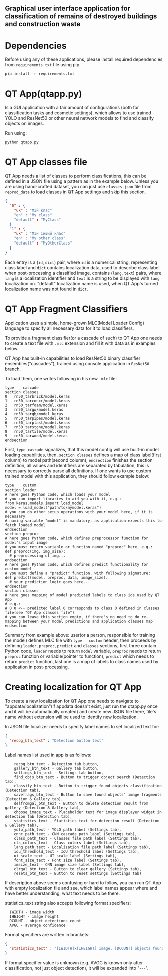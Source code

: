 ## Graphical user interface application for classification of remains of destroyed buildings and construction waste


# Dependencies
Before using any of these applications, please install required dependencies from `requirements.txt` file using pip: 

`pip install -r requirements.txt`

# QT App(qtapp.py)
Is a GUI application with a fair amount of configurations (both for classification tasks and cosmetic settings), which allows to use trained YOLO and ResNet50 or other neural network models to find and classify objects on images. 

Run using:

`python qtapp.py`

# QT App classes file
QT App needs a list of classes to perform classifications, this can be defined in a JSON file using a pattern as in the example below. Unless you are using hand-crafted dataset, you can just use `classes.json` file from `reprod_data` to load classes in QT App settings and skip this section.
```json
{
  "0" : {
    "uk" : "Мій клас"
    "en" : "My class"
    "default" : "MyClass"
  }
  "1" : {
    "uk" : "Мій інший клас"
    "en" : "My other class"
    "default" : "MyOtherClass"
  }
}
```
Each entry is a (`id`, `dict`) pair, where `id` is a numerical string, representing class label and `dict` contains localization data, used to describe class label when post-processing a classified image, contains (`lang`, `text`) pairs, where `lang` is a localization identifier and `text` is a string to be displayed with `lang` localization on. 
"default" localization name is used, when QT App's turned localization name was not found in `dict`.

# QT App Fragment Classifiers
Application uses a simple, home-grown MLC(Model Loader Config) language to specify all necessary data for it to load classifiers.

To provide a fragment classifier(or a cascade of such) to QT App one needs to create a text file with `.mlc` extension and fill it with data as in examples below. 

QT App has built-in capabilities to load ResNet50 binary classifier ensembles("cascades"), trained using console application in `ResNet50` branch.

To load them, one writes following in his new `.mlc` file:
```
type	cascade
section	classes
0	rn50_tarbrick/model.keras
1	rn50_tarconcr/model.keras
2	rn50_tarfoam/model.keras
3	rn50_targw/model.keras
4	rn50_targb/model.keras
5	rn50_tarpipes/model.keras
6	rn50_tarplast/model.keras
7	rn50_tarstone/model.keras
8	rn50_tartile/model.keras
9	rn50_tarwood/model.keras
endsection
```

First, `type cascade` signalizes, that this model config will use built-in model loading capabilities, then, `section classes` defines a map of class label(first column) to model path(second column), `endsection` finishes the section definition, all values and identifiers are separated by tabulation, this is necessary to correctly parse all definitions.
If one wants to use custom trained model with this application, they should follow example below:
```
type	custom
section	loader
# here goes Python code, which loads your model
# you can import libraries to aid you with it, e.g.:
from keras.models import load_model
model = load_model("path/to/mymodel.keras")
# you can do other setup operations with your model here, if it is necessary
# naming variable "model" is mandatory, as application expects this to fetch loaded model 
endsection
section	preproc
# here goes Python code, which defines preprocessor function for model's input image
# you must return variable or function named "preproc" here, e.g.:
def preproc(img, img_size):
  # preprocessing of img...
endsection
# here goes Python code, which defines predict functionality for custom model
# you must define a "predict" function, with following signature:
def predict(model, preproc, data, image_size):
  # your prediction logic goes here...
endsection
section	classes
# here goes mapping of model predicted labels to class ids used by QT App
# e.g.:
# 0	0 <-- predicted label 0 corresponds to class 0 defined in classes file(see "QT App classes file")
# you can leave this section empty, if there's no need to do re-mapping between your model predictions and application classes map
endsection

```

Summary from example above: user(or a person, responsible for training the model) defines MLC file with `type	custom` header, then proceeds by defining `loader`, `preproc`, `predict` and `classes` sections, first three contain Python code, `loader` needs to return `model` variable, `preproc` needs to return `preproc` function or variable(pointer to function), `predict` which needs to return `predict` function, last one is a map of labels to class names used by application in post-processing.

# Creating localization for QT App
To create a new localization for QT App one needs to navigate to "appdata/localization"(if appdata doesn't exist, just run the qtapp.py once and it will be automatically created) and create new JSON file there, file's name without extension will be used to identify new localization.

In JSON file localizer needs to specify label names to set localized text for:
```json
{
  "recog_btn_text" : "Detection button text"
}
```

Label names list used in app is as follows:
```
    recog_btn_text - Detection tab button,
    gallery_btn_text - Gallery tab button,
    settings_btn_text - Settings tab button,
    find_objs_btn_text - Button to trigger object search (Detection tab),
    classify_btn_text - Button to trigger found objects classification (Detection tab),
    savefrags_btn_text - Button to save found objects' image fragments (Detection & Gallery tab),
    delfromgal_btn_text - Button to delete detection result from gallery (Detection & Gallery tab),
    choose_image_text - Placeholder text for image displayer widget in detection tab (Detection tab),
    statistics_text - Statistics text for detection result (Detection & Gallery tab),
    yolo_path_text - YOLO path label (Settings tab),
    cnnc_path_text - CNN cascade path label (Settings tab),
    class_path_text - Classes file path label (Settings tab),
    cls_colors_text - Class colors label (Settings tab),
    lang_path_text - Localization file path label (Settings tab),
    iou_threshold_text - IoU threshold label (Settings tab),
    ui_scale_text - UI scale label (Settings tab),
    font_size_text - Font size label (Settings tab),
    imsize_text - CNN image size label (Settings tab),
    clrgal_btn_text - Button to clear gallery (Settings tab),
    resets_btn_text - Button to reset settings (Settings tab)
```

If description above seems confusing or hard to follow, you can run QT App with empty localization file and see, which label names appear where and have better understanding, what text needs to be there.

statistics_text string also accepts following format specifiers:

```
  IWIDTH - image width
  IHEIGHT - image height
  DCOUNT - object detections count
  AVGC - average confidence
```

Format specifiers are written in brackets: 
```json
{
  "statistics_text" : "[IWIDTH]x[IHEIGHT] image, [DCOUNT] objects found"
}
```

If format specifier value is unknown (e.g. AVGC is known only after classification, not just object detection), it will be expanded into "---".
